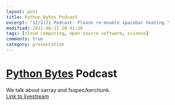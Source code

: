 ```yaml
---
layout: post
title: Python Bytes Podcast
excerpt: "12/2/21 Podcast: Please re-enable spacebar heating "
modified: 2021-06-13 20:41:38
tags: [cloud computing, open source software, science]
comments: true
category: presentation
---
```

# [Python Bytes](https://pythonbytes.fm) Podcast
We talk about xarray and fsspec/kerchunk.   
[Link to livestream](https://pythonbytes.fm/episodes/show/261/please-re-enable-spacebar-heating)
